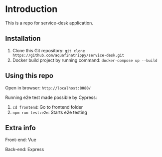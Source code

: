 # Introduction

This is a repo for service-desk application. 

## Installation

1. Clone this Git repository: `git clone https://github.com/aquafinatrippy/service-desk.git`
2. Docker build project by running command: `docker-compose up --build`

## Using this repo

Open in browser: `http://localhost:8080/`

Running e2e test made possible by Cypress:

1. `cd frontend`: Go to frontend folder
2. `npm run test:e2e`: Starts e2e testing

## Extra info

Front-end: Vue

Back-end: Express
